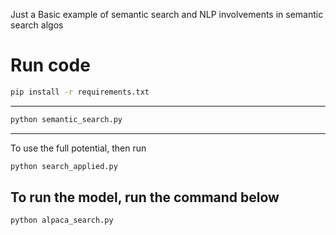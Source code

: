 Just a Basic example of semantic search and NLP involvements in semantic search algos
# Run code
```bash
pip install -r requirements.txt
```
---
```bash
python semantic_search.py
```
---
To use the full potential, then run
```bash
python search_applied.py
```
## To run the model, run the command below
```bash
python alpaca_search.py
```
